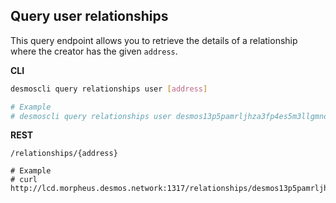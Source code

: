 ## Query user relationships
This query endpoint allows you to retrieve the details of a relationship where the creator has the given `address`.

**CLI**
```bash
desmoscli query relationships user [address]

# Example
# desmoscli query relationships user desmos13p5pamrljhza3fp4es5m3llgmnde5fzcpq6nud
```

**REST**
```
/relationships/{address}

# Example
# curl http://lcd.morpheus.desmos.network:1317/relationships/desmos13p5pamrljhza3fp4es5m3llgmnde5fzcpq6nud
```